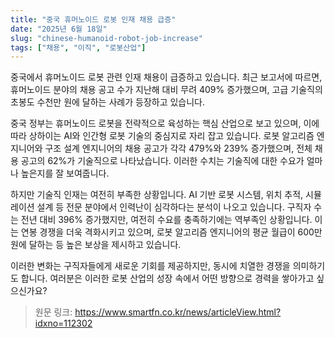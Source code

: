 ```yaml
---
title: "중국 휴머노이드 로봇 인재 채용 급증"
date: "2025년 6월 18일"
slug: "chinese-humanoid-robot-job-increase"
tags: ["채용", "이직", "로봇산업"]
---
```


중국에서 휴머노이드 로봇 관련 인재 채용이 급증하고 있습니다. 최근 보고서에 따르면, 휴머노이드 분야의 채용 공고 수가 지난해 대비 무려 409% 증가했으며, 고급 기술직의 초봉도 수천만 원에 달하는 사례가 등장하고 있습니다.

중국 정부는 휴머노이드 로봇을 전략적으로 육성하는 핵심 산업으로 보고 있으며, 이에 따라 상하이는 AI와 인간형 로봇 기술의 중심지로 자리 잡고 있습니다. 로봇 알고리즘 엔지니어와 구조 설계 엔지니어의 채용 공고가 각각 479%와 239% 증가했으며, 전체 채용 공고의 62%가 기술직으로 나타났습니다. 이러한 수치는 기술직에 대한 수요가 얼마나 높은지를 잘 보여줍니다.

하지만 기술직 인재는 여전히 부족한 상황입니다. AI 기반 로봇 시스템, 위치 추적, 시뮬레이션 설계 등 전문 분야에서 인력난이 심각하다는 분석이 나오고 있습니다. 구직자 수는 전년 대비 396% 증가했지만, 여전히 수요를 충족하기에는 역부족인 상황입니다. 이는 연봉 경쟁을 더욱 격화시키고 있으며, 로봇 알고리즘 엔지니어의 평균 월급이 600만 원에 달하는 등 높은 보상을 제시하고 있습니다.

이러한 변화는 구직자들에게 새로운 기회를 제공하지만, 동시에 치열한 경쟁을 의미하기도 합니다. 여러분은 이러한 로봇 산업의 성장 속에서 어떤 방향으로 경력을 쌓아가고 싶으신가요?

> 원문 링크: https://www.smartfn.co.kr/news/articleView.html?idxno=112302
